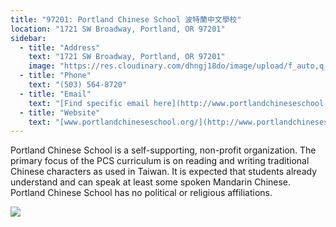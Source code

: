 ```yaml
---
title: "97201: Portland Chinese School 波特蘭中文學校"
location: "1721 SW Broadway, Portland, OR 97201"
sidebar:
  - title: "Address"
    text: "1721 SW Broadway, Portland, OR 97201"
    image: "https://res.cloudinary.com/dhngj18do/image/upload/f_auto,q_auto/v1/images/activities/portland-chinese_y1vialejruoduzzvqx44"
  - title: "Phone"
    text: "(503) 564-8720"
  - title: "Email"
    text: "[Find specific email here](http://www.portlandchineseschool.org/index.php?page=/site/about/contacts.htm)"
  - title: "Website"
    text: "[www.portlandchineseschool.org/](http://www.portlandchineseschool.org/)"
---
```


Portland Chinese School is a self-supporting, non-profit organization. The primary focus of the PCS curriculum is on reading and writing traditional Chinese characters as used in Taiwan. It is expected that students already understand and can speak at least some spoken Mandarin Chinese. Portland Chinese School has no political or religious affiliations.

![](https://res.cloudinary.com/dhngj18do/image/upload/f_auto,q_auto/v1/images/activities/pdxchineseschool_wa6b1yrqc4eks7n1pdzv)
